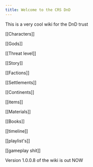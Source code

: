 ```yaml
---
title: Welcome to the CRS DnD
---
```


This is a very cool wiki for the DnD trust

[[Characters]]

[[Gods]]

[[Threat level]]

[[Story]]

[[Factions]]

[[Settlements]]

[[Continents]]

[[items]]

[[Materials]]

[[Books]]

[[timeline]]

[[playlist's]]

[[gameplay shit]]


Version 1.0.0.8 of the wiki is out NOW


